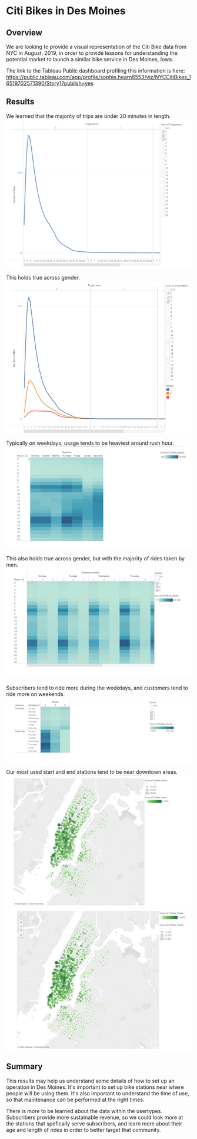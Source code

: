 # Citi Bikes in Des Moines

## Overview
We are looking to provide a visual representation of the Citi Bike data from NYC in August, 2019, in order to provide lessons for understanding the potential market to launch a similar bike service in Des Moines, Iowa. 

The link to the Tableau Public dashboard profiling this information is here:
https://public.tableau.com/app/profile/sophie.hearn6553/viz/NYCCitiBikes_16519702571390/Story1?publish=yes

## Results

We learned that the majority of trips are under 20 minutes in length. ![Image1](https://github.com/sophiehearn/bikeshare_challenge/blob/main/images/image1.png?raw=true)

This holds true across gender. ![Image2](https://github.com/sophiehearn/bikeshare_challenge/blob/main/images/image2.png?raw=true)

Typically on weekdays, usage tends to be heaviest around rush hour. 
![Image3](https://github.com/sophiehearn/bikeshare_challenge/blob/main/images/Image3.png?raw=true)

This also holds true across gender, but with the majority of rides taken by men. ![Image4](https://github.com/sophiehearn/bikeshare_challenge/blob/main/images/image4.png?raw=true)

Subscribers tend to ride more during the weekdays, and customers tend to ride more on weekends. ![Image5](https://github.com/sophiehearn/bikeshare_challenge/blob/main/images/image5.png?raw=true)

Our most used start and end stations tend to be near downtown areas. ![Image6](https://github.com/sophiehearn/bikeshare_challenge/blob/main/images/image%206.png?raw=true)
![Image7](https://github.com/sophiehearn/bikeshare_challenge/blob/main/images/image7.png?raw=true)


## Summary 

This results may help us understand some details of how to set up an operation in Des Moines. It's important to set up bike stations near where people will be using them. It's also important to understand the time of use, so that maintenance can be performed at the right times. 

There is more to be learned about the data within the usertypes. Subscribers provide more sustainable revenue, so we could look more at the stations that spefically serve subscribers, and learn more about their age and length of rides in order to better target that community.
